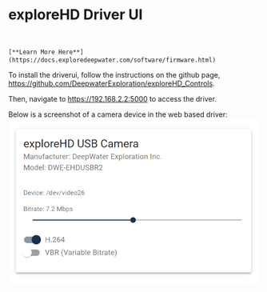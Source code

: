 # exploreHD Driver UI

```{important} This software is still in Alpha. Be aware that it may not be stable and changes will occur during the development. 
```
```{note} The DriverUI is only compatiable with the Lower Bandwidth version of the firmware. Please make sure that all exploreHD using the Driver UI is running that firmware.

[**Learn More Here**](https://docs.exploredeepwater.com/software/firmware.html)
```

To install the driverui, follow the instructions on the github page, <https://github.com/DeepwaterExploration/exploreHD_Controls>.

Then, navigate to <https://192.168.2.2:5000> to access the driver.

Below is a screenshot of a camera device in the web based driver:
![DWE Firmware Loader](../img/driverui/driverui.png)
